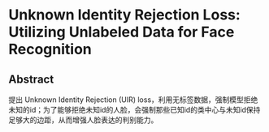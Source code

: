 # Unknown Identity Rejection Loss: Utilizing Unlabeled Data for Face Recognition

## Abstract
提出 Unknown Identity Rejection (UIR) loss，利用无标签数据，强制模型拒绝未知的id；为了能够拒绝未知id的人脸，会强制那些已知id的类中心与未知id保持足够大的边距，从而增强人脸表达的判别能力。
